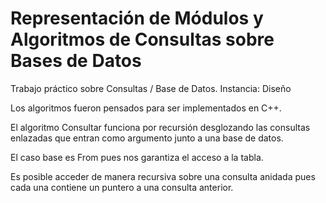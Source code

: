 # Representación de Módulos y Algoritmos de Consultas sobre Bases de Datos
Trabajo práctico sobre Consultas / Base de Datos. Instancia: Diseño

Los algoritmos fueron pensados para ser implementados en C++.

El algoritmo Consultar funciona por recursión desglozando las consultas enlazadas que entran como argumento junto a una base de datos.

El caso base es From pues nos garantiza el acceso a la tabla.

Es posible acceder de manera recursiva sobre una consulta anidada pues cada una contiene un puntero a una consulta anterior.


